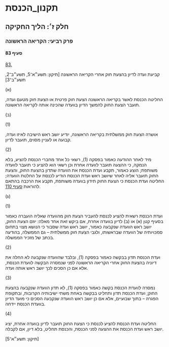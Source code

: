 # תקנון_הכנסת

## חלק ז׳: הליך החקיקה

### פרק רביעי: הקריאה הראשונה

#### סעיף 83

[83.](https://he.wikisource.org/wiki/תקנון_הכנסת#s_yp_83)

קביעת ועדה לדיון בהצעת חוק אחרי הקריאה הראשונה [תיקון: תשע״א־5, תשע״ב־2, תשע״ב־3]

(א)

החליטה
הכנסת לאשר בקריאה הראשונה הצעת חוק פרטית או הצעת חוק מטעם ועדה, תועבר
הצעת החוק להמשך הדיון בוועדה שהכינה אותה לקריאה הראשונה.

(ב)

(1)

אושרה הצעת חוק ממשלתית בקריאה הראשונה, יודיע יושב ראש הישיבה לאיזו ועדה, קבועה או לעניין מסוים, תועבר לדיון.

(2)

מיד לאחר
ההודעה כאמור בפסקה (1), רשאי כל אחד מחברי הכנסת להציע, בלא הנמקה, כי
ההצעה תועבר לוועדה אחרת וכן רשאי הוא להציע כי תועבר לוועדה משותפת; הוצע
כאמור, תקבע ועדת הכנסת את הוועדה שתדון בהצעת החוק, והצעת החוק תועבר אליה
לאחר שיושב ראש ועדת הכנסת הודיע לכנסת על החלטת הוועדה; החליטה ועדת
הכנסת כי הצעת החוק תידון בוועדה משותפת, תקבע את הרכבה בהתאם להוראות [סעיף 110](https://he.wikisource.org/wiki/תקנון_הכנסת#s_yp_110).

(ג)

(1)

ועדת הכנסת רשאית להציע לכנסת להעביר הצעת חוק מהוועדה שאליה הועברה כאמור
בסעיף קטן (א) או (ב) לדיון בוועדה אחרת, אם ביקש זאת אחד מאלה: יוזם הצעת
החוק, יושב ראש הוועדה שנקבעה כאמור, יושב ראש ועדה שסבור כי הנושא מצוי
בתחום סמכויותיה של הוועדה שבראשותו, ולגבי הצעת חוק ממשלתית – גם הממשלה,
בהודעה בכתב של מזכיר הממשלה.

(2)

ועדת הכנסת
תדון בבקשה כאמור בפסקה (1), ובלבד שהוועדה שנקבעה לא החלה את דיוניה
בהצעת החוק אחרי הקריאה הראשונה לפני שנמסרה הבקשה לוועדת הכנסת, אלא אם כן
הסכים לכך יושב ראש אותה ועדה.

(3)

נמסרה
לוועדת הכנסת בקשה כאמור בפסקה (1), לא תדון הוועדה שנקבעה בהצעת החוק;
ועדת הכנסת תדון ותחליט בבקשה באחת משתי ישיבותיה הקרובות, ובתקופת הפגרה –
בתוך שבועיים, אלא אם כן יושב ראש הוועדה שנקבעה הסכים כי מועד הדיון
בוועדת הכנסת יידחה.

(4)

החליטה
ועדת הכנסת להציע לכנסת כי הצעת החוק תועבר לדיון בוועדה אחרת, יציג יושב
ראש ועדת הכנסת את ההצעה לפני הכנסת, והכנסת תחליט, בלא דיון, אם לקבלה.

[תיקון: תשע״א־5]